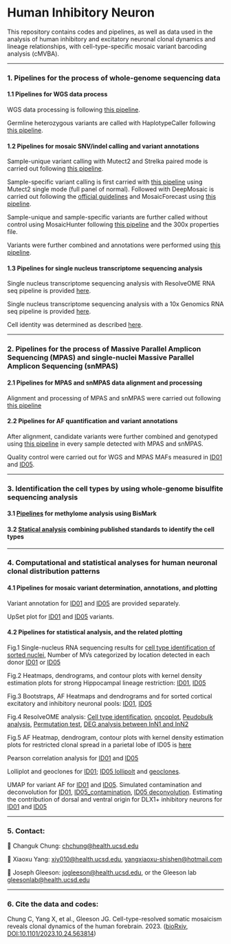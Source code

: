 # Human Inhibitory Neuron
This repository contains codes and pipelines, as well as data used in the analysis of human inhibitory and excitatory neuronal clonal dynamics and lineage relationships, with cell-type-specific mosaic variant barcoding analysis (cMVBA). 

-----------------------------------

### 1. Pipelines for the process of whole-genome sequencing data

#### 1.1 Pipelines for WGS data process

WGS data processing is following [this pipeline](https://github.com/shishenyxx/Human_Inhibitory_Neurons/tree/main/Pipelines/Alignment).

Germline heterozygous variants are called with HaplotypeCaller following [this pipeline](https://github.com/shishenyxx/Sperm_control_cohort_mosaicism/tree/master/Pipelines/Preprocessing/Haplocaller).

#### 1.2 Pipelines for mosaic SNV/indel calling and variant annotations

Sample-unique variant calling with Mutect2 and Strelka paired mode is carried out following [this pipeline](https://github.com/shishenyxx/Adult_brain_somatic_mosaicism/tree/master/pipelines/WGS_SNV_indel_calling_pipeline/Mutect2_PM_Strelka2).

Sample-specific variant calling is first carried with [this pipeline](https://github.com/shishenyxx/Adult_brain_somatic_mosaicism/tree/master/pipelines/WGS_SNV_indel_calling_pipeline/Mutect2_single_mode) using Mutect2 single mode (full panel of normal). Followed with DeepMosaic is carried out following the [official guidelines](https://github.com/Virginiaxu/DeepMosaic) and MosaicForecast using [this pipeline](https://github.com/shishenyxx/Adult_brain_somatic_mosaicism/tree/master/pipelines/WGS_SNV_indel_calling_pipeline/MosaicForecast_pipeline).

Sample-unique and sample-specific variants are further called without control using MosaicHunter following [this pipeline](https://github.com/shishenyxx/Adult_brain_somatic_mosaicism/tree/master/pipelines/WGS_SNV_indel_calling_pipeline/MosaicHunter_single_mode_pipeline) and the 300x properties file.

Variants were further combined and annotations were performed using [this pipeline](https://github.com/shishenyxx/PASM/tree/master/Snakemake_pipeline). 

#### 1.3 Pipelines for single nucleus transcriptome sequencing analysis

Single nucleus transcriptome sequencing analysis with ResolveOME RNA seq pipeline is provided [here](https://github.com/shishenyxx/Human_Inhibitory_Neurons/tree/main/Pipelines/scRNAseq/ResolveOME).

Single nucleus transcriptome sequencing analysis with a 10x Genomics RNA seq pipeline is provided [here](https://github.com/shishenyxx/Human_Inhibitory_Neurons/blob/main/Analyses/20221223_7669_Ampliseq_QC/Bioskryb/Bioskryb_celltype_identificationV2_with_ref-Copy1.ipynb).

Cell identity was determined as described [here](https://github.com/shishenyxx/Human_Inhibitory_Neurons/blob/main/Analyses/20221223_7669_Ampliseq_QC/Bioskryb/Bioskryb_celltype_identificationV2.ipynb).
     
-----------------------------------

### 2. Pipelines for the process of Massive Parallel Amplicon Sequencing (MPAS) and single-nuclei Massive Parallel Amplicon Sequencing (snMPAS)

#### 2.1 Pipelines for MPAS and snMPAS data alignment and processing

Alignment and processing of MPAS and snMPAS were carried out following [this pipeline](https://github.com/shishenyxx/Adult_brain_somatic_mosaicism/tree/master/pipelines/MPAS_and_snMPAS_processing_pipeline)

#### 2.2 Pipelines for AF quantification and variant annotations

After alignment, candidate variants were further combined and genotyped using [this pipeline](https://github.com/shishenyxx/PASM/tree/master/Snakemake_pipeline) in every sample detected with MPAS and snMPAS. 

Quality control were carried out for WGS and MPAS MAFs measured in [ID01](https://github.com/shishenyxx/Human_Inhibitory_Neurons/blob/main/Analyses/20230114_7614_Ampliseq_QC/7614_interneuron_Ampliseq_QC_Rscript-Copy1.ipynb) and [ID05](https://github.com/shishenyxx/Human_Inhibitory_Neurons/blob/main/Analyses/20221223_7669_Ampliseq_QC/20230101_QC/7669_interneuron_Ampliseq_QC_Rscript.ipynb).


-----------------------------------

### 3. Identification the cell types by using whole-genome bisulfite sequencing analysis

#### 3.1 [Pipelines](https://github.com/shishenyxx/Human_Inhibitory_Neurons/tree/main/Pipelines/Methylome) for methylome analysis using BisMark

#### 3.2 [Statical analysis](https://github.com/shishenyxx/Human_Inhibitory_Neurons/blob/main/Methylome/plots/Human_Interneuron_Methylome_Plots.ipynb) combining published standards to identify the cell types

-----------------------------------

### 4. Computational and statistical analyses for human neuronal clonal distribution patterns

#### 4.1 Pipelines for mosaic variant determination, annotations, and plotting

Variant annotation for [ID01](https://github.com/shishenyxx/Human_Inhibitory_Neurons/blob/main/Analyses/20230114_7614_Ampliseq_QC/annotation/7614_Ampliseq_Annotation.ipynb) and [ID05](https://github.com/shishenyxx/Human_Inhibitory_Neurons/blob/main/Analyses/20221223_7669_Ampliseq_QC/20230105_annotation/7669_Ampliseq_Annotation.ipynb) are provided separately.

UpSet plot for [ID01](https://github.com/shishenyxx/Human_Inhibitory_Neurons/blob/main/Analyses/20230114_7614_Ampliseq_QC/variant_annotation/7614_Upset_plot.ipynb) and [ID05](https://github.com/shishenyxx/Human_Inhibitory_Neurons/blob/main/Analyses/20221223_7669_Ampliseq_QC/variant_annotation/7669_upset_plot.ipynb) variants.

#### 4.2 Pipelines for statistical analysis, and the related plotting

Fig.1 Single-nucleus RNA sequencing results for [cell type identification of sorted nuclei](https://github.com/shishenyxx/Human_Inhibitory_Neurons/blob/main/Analyses/20230913_Changuk_10X_interneuron_IGM/Cell_type_identification_for_sorted_nuclei.ipynb), Number of MVs categorized by location detected in each donor [ID01](Analyses/20230114_7614_Ampliseq_QC/variant_annotation/7614_variant_annotation.ipynb) or [ID05](Analyses/20221223_7669_Ampliseq_QC/variant_annotation/7669_variant_annotation.ipynb)

Fig.2 Heatmaps, dendrograms, and contour plots with kernel density estimation plots for strong Hippocampal lineage restriction: [ID01](Analyses/20230114_7614_Ampliseq_QC/CTX_BG_HIP/7614_CTX_BG_HIP.ipynb), [ID05](https://github.com/shishenyxx/Human_Inhibitory_Neurons/blob/main/Analyses/20221223_7669_Ampliseq_QC/CTX_BG_HIP/7669_CTX_BG_HIP.ipynb)

Fig.3 Bootstraps, AF Heatmaps and dendrograms and for sorted cortical excitatory and inhibitory neuronal pools: [ID01](Analyses/20230114_7614_Ampliseq_QC/Basic_correlation/7614_variant_by_sample_heatmap.ipynb), [ID05](Analyses/20221223_7669_Ampliseq_QC/Basic_characteristics_of_variants/7669_variant_by_sample_heatmap.ipynb)

Fig.4 ResolveOME analysis: [Cell type identification](Analyses/20221223_7669_Ampliseq_QC/Bioskryb/Bioskryb_celltype_identificationV2_with_ref.ipynb), [oncoplot](Analyses/20221223_7669_Ampliseq_QC/Bioskryb/DNA2/ResolveOME_DNA2_3_oncoplot.ipynb), [Peudobulk analysis](Analyses/20221223_7669_Ampliseq_QC/Bioskryb/DNA2/ResolveOME_DNA2_4_pseudobulk.ipynb), [Permutation test](Analyses/20221223_7669_Ampliseq_QC/Bioskryb/DNA2/ResolveOME_DNA2_6_permutation.ipynb), [DEG analysis between InN1 and InN2](Analyses/20221223_7669_Ampliseq_QC/Bioskryb/Asterisk_Marked_InN_DEG.csv)

Fig.5 AF Heatmap, dendrogram, contour plots with kernel density estimation plots for restricted clonal spread in a parietal lobe of ID05 is [here](Analyses/20221223_7669_Ampliseq_QC/Lobe/7669_R_P_1to17_varxsample_heatmap.ipynb)

Pearson correlation analysis for [ID01](https://github.com/shishenyxx/Human_Inhibitory_Neurons/blob/main/Analyses/20230114_7614_Ampliseq_QC/Basic_correlation/7614_var_by_var_corr_heatmap.ipynb) and [ID05](https://github.com/shishenyxx/Human_Inhibitory_Neurons/blob/main/Analyses/20221223_7669_Ampliseq_QC/Basic_characteristics_of_variants/7669_var_by_var_corr_umap.ipynb)

Lolliplot and geoclones for [ID01](https://github.com/shishenyxx/Human_Inhibitory_Neurons/blob/main/Analyses/20230114_7614_Ampliseq_QC/Rolliplot/7614_lolliplot.ipynb); [ID05 lollipolt](https://github.com/shishenyxx/Human_Inhibitory_Neurons/blob/main/Analyses/20221223_7669_Ampliseq_QC/Lolliplot/7669_lolliplot.ipynb) and [geoclones](https://github.com/shishenyxx/Human_Inhibitory_Neurons/blob/main/Analyses/20221223_7669_Ampliseq_QC/Basic_characteristics_of_variants/7669_geoclones.ipynb).

UMAP for variant AF for [ID01](Analyses/20230114_7614_Ampliseq_QC/UMAP/7614_UMAP.ipynb) and [ID05](Analyses/20221223_7669_Ampliseq_QC/UMAP/7669_UMAP.ipynb).
Simulated contamination and deconvolution for [ID01](Analyses/20230114_7614_Ampliseq_QC/Basic_correlation/7614_variant_by_sample_heatmap_ContC-T.ipynb), [ID05_contamination](Analyses/20221223_7669_Ampliseq_QC/Basic_characteristics_of_variants/7669_concolved_virtual_75COUPT2n25TBR1_heatmap.ipynb), [ID05 deconvolution](Analyses/20221223_7669_Ampliseq_QC/Basic_characteristics_of_variants/7669_deconvolved_DLX1_heatmap.ipynb).
Estimating the contribution of dorsal and ventral origin for DLX1+ inhibitory neurons for [ID01](Analyses/20230114_7614_Ampliseq_QC/Basic_correlation/7614_beta.ipynb) and [ID05](Analyses/20221223_7669_Ampliseq_QC/Basic_characteristics_of_variants/7669_beta.ipynb)

-----------------------------------

### 5. Contact:

:email: Changuk Chung: [chchung@health.ucsd.edu](mailto:chchung@health.ucsd.edu)

:email: Xiaoxu Yang: [xiy010@health.ucsd.edu](mailto:xiy010@health.ucsd.edu), [yangxiaoxu-shishen@hotmail.com](mailto:yangxiaoxu-shishen@hotmail.com)

:email: Joseph Gleeson: [jogleeson@health.ucsd.edu](mailto:jogleeson@health.ucsd.edu), or the Gleeson lab [gleesonlab@health.ucsd.edu](gleesonlab@health.ucsd.edu)

-----------------------------------

### 6. Cite the data and codes:
Chung C, Yang X, et al., Gleeson JG. Cell-type-resolved somatic mosaicism reveals clonal dynamics of the human forebrain. 2023. ([bioRxiv, DOI:10.1101/2023.10.24.563814](https://www.biorxiv.org/content/10.1101/2023.10.24.563814v2.full))
